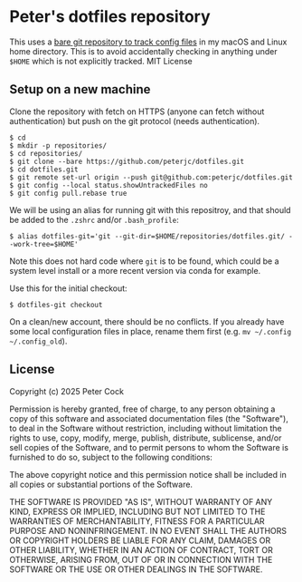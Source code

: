 # Peter's dotfiles repository

This uses a [bare git repository to track config
files](https://blog.anikethendre.dev/storing-dotfiles-with-bare-git-repository)
in my macOS and Linux home directory. This is to avoid accidentally checking in
anything under `$HOME` which is not explicitly tracked.
MIT License

## Setup on a new machine

Clone the repository with fetch on HTTPS (anyone can fetch without authentication)
but push on the git protocol (needs authentication).

```console
$ cd
$ mkdir -p repositories/
$ cd repositories/
$ git clone --bare https://github.com/peterjc/dotfiles.git
$ cd dotfiles.git
$ git remote set-url origin --push git@github.com:peterjc/dotfiles.git
$ git config --local status.showUntrackedFiles no
$ git config pull.rebase true
```

We will be using an alias for running git with this repositroy, and that should be
added to the `.zshrc` and/or `.bash_profile`:

```console
$ alias dotfiles-git='git --git-dir=$HOME/repositories/dotfiles.git/ --work-tree=$HOME'
````

Note this does not hard code where `git` is to be found, which could be a system
level install or a more recent version via conda for example.

Use this for the initial checkout:

```console
$ dotfiles-git checkout
````

On a clean/new account, there should be no conflicts. If you already have some local
configuration files in place, rename them first (e.g. `mv ~/.config ~/.config_old`).

## License

Copyright (c) 2025 Peter Cock

Permission is hereby granted, free of charge, to any person obtaining a copy
of this software and associated documentation files (the "Software"), to deal
in the Software without restriction, including without limitation the rights
to use, copy, modify, merge, publish, distribute, sublicense, and/or sell
copies of the Software, and to permit persons to whom the Software is
furnished to do so, subject to the following conditions:

The above copyright notice and this permission notice shall be included in all
copies or substantial portions of the Software.

THE SOFTWARE IS PROVIDED "AS IS", WITHOUT WARRANTY OF ANY KIND, EXPRESS OR
IMPLIED, INCLUDING BUT NOT LIMITED TO THE WARRANTIES OF MERCHANTABILITY,
FITNESS FOR A PARTICULAR PURPOSE AND NONINFRINGEMENT. IN NO EVENT SHALL THE
AUTHORS OR COPYRIGHT HOLDERS BE LIABLE FOR ANY CLAIM, DAMAGES OR OTHER
LIABILITY, WHETHER IN AN ACTION OF CONTRACT, TORT OR OTHERWISE, ARISING FROM,
OUT OF OR IN CONNECTION WITH THE SOFTWARE OR THE USE OR OTHER DEALINGS IN THE
SOFTWARE.
